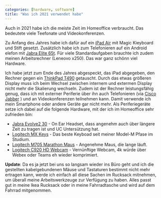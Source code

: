 ```yaml
---
categories: [hardware, software]
title: "Was ich 2021 verwendet habe"
---
```

Auch in 2021 habe ich die meiste Zeit im Homeoffice verbraucht. Das bedeutete viele Teefonate und Videokonferenzen.

Zu Anfang des Jahres habe ich dafür auf ein [iPad Air](https://www.apple.com/de/shop/buy-ipad/ipad-air) mit Magic Kieyboard und Stift gesetzt. Zusätzlich habe ich zum Telefonieren auf ein Android elefon mit [Jabra Elite 65t](https://www.jabra.com.de/bluetooth-headsets/jabra-elite-65t##100-99000002-60). Für viele Standardaufgaben brauchte ich zudem meinen Arbeitsrechner (Leneovo x250). Das war ganz schönn viel Hardware.

Ich habe jetzt zum Ende des Jahres abgespeckt, das iPad abgegeben, den Rechner gegen ein [ThinkPad T490](https://www.lenovo.com/de/de/laptops/thinkpad/t-series/T490ö22TP2TT4900) getauscht. Durch das etwas größeren Display muss ich beim Wechsel zwischen internem und extermen Display nicht mehr die Skalierung wechseln. Zudem ist der Rechner leistungsfähig genug, dass ich mit externer Periferie über ihn auch Telefonieren (via [Cisco Jabber](https://www.cisco.com/c/en/us/products/unified-communications/jabber/index.html) ) und an Videokonferenzen teilnehmen kann. Damit verwende ich mein Smartphone oder andere Geräte gar nicht mehr. Als Periferiegeräte setze ich dabei auf die folgende Hardware, mit der ich im Homeoffice sehr zufrieden bin:

* [Jabra Evolve2 30](https://www.jabra.com.de/business/office-headsets/jabra-evolve/jabra-evolve2-30##23089-999-979) - On Ear Headset, dass angenehm auch über längere Zeit zu tragen ist und UC Untersützung hat.
* [Logitech MX Keys](https://www.logitech.com/de-de/products/keyboards/mx-keys-wireless-keyboard.html) - Das beste Keyboad seit meiner Model-M Pfase im Studium.
* [Logitech M705 Marathon Maus](https://www.logitech.com/de-de/products/mice/m705-wireless-mouse.910-001949.html) - Angenehme Maus, die lange läuft.
* [Logitech C920 HD Webcam](https://www.logitech.com/de-de/products/webcams/c920-pro-hd-webcam.960-001055.html) - Vernünftige Webcam, 4k würde über Webex oder Teams eh wieder komprimiert.

**Update**: Da es ja jetzt bei uns so langsam wieder ins Büro geht und ich die gestellten kabelgebundenen Mäuse und Tastaturen bestimmt nicht mehr ertragen kann, werde ich einfach all diese Sachen im Rucksack mitnehmen, um überall meine Arbeitswerkzeuge zur Verfügung zu haben. Alles passt gut in meine Ikea Rucksack oder in meine Fahrradtasche und wird auf dem Fahrrad mitgenommen.
